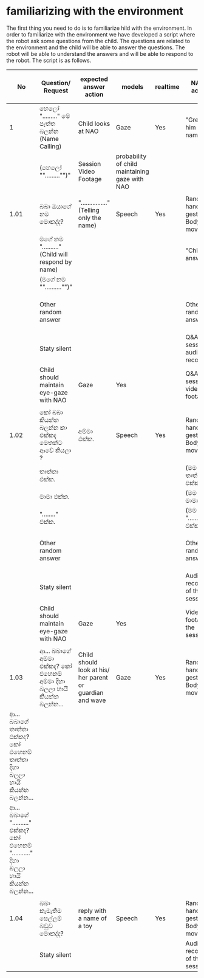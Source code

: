 # familiarizing with the environment


The first thing you need to do is to familiarize hild with the environment. In order to familiarize with the environment we have developed a script where the robot ask some questions from the child. The questions are related to the environment and the child will be able to answer the questions. The robot will be able to understand the answers and will be able to respond to the robot. The script is as follows.

 **No** | **Question/ Request** | **expected answer action** | **models** | **realtime** | **NAO's action** | **Proposed input to model** | **Expected output from model** | **Comments** 
---|---|---|---|---|---|---|---|---
 1 | හෙලෝ "........." මේ පැත්ත බලන්න (Name Calling) | Child looks at NAO | Gaze | Yes | "Greet him by the name 
  ||(හෙලෝ ""…......"")" | Session Video Footage | probability of child maintaining gaze with NAO |  
  |  |  |  |  |  |  |  |  
 1.01 | බබා ඔයාගේ නම මොකද්ද? | "…............." (Telling only the name) | Speech | Yes | Random hand gesture/ Body movement | "…............." (Responded name) | True/False - Child answered correctly or not? |  
  |  | මගේ නම "…......." (Child will respond by name) |  |  |  | "Child's answer  
 || (මගේ නම ""…......."")" |  |  
  |  | Other random answer |  |  |  | Other random answer | True/False - Child answered correctly or not? |  
  |  | Staty silent |  |  |  | Q&A session audio recording | Not answered |  
  |  | Child should maintain eye-gaze with NAO | Gaze | Yes |  | Q&A session video footage | probability of child maintaining gaze with NAO |  
  |  |  |  |  |  |  |  |  
 1.02 | කෝ බබා කියන්න බලන්න කා එක්කද මෙතන්ට ආවේ කියලා ? | අම්මා එක්ක. | Speech | Yes | Random hand gesture/ Body movement | (මම ආවේ) අම්මා එක්ක. | True/False - Child answered correctly or not? |  
  |  | තාත්තා එක්ක. |  |  |  | (මම ආවේ) තාත්තා එක්ක. |  |  
  |  | මාමා එක්ක. |  |  |  | (මම ආවේ) මාමා එක්ක. |  |  
  |  | "…....." එක්ක. |  |  |  | (මම ආවේ) "…......" එක්ක. |  |  
  |  | Other random answer |  |  |  | Other random answer | True/False - Child answered correctly or not? |  
  |  | Staty silent |  |  |  | Audio recording of the session | Not answered |  
  |  | Child should maintain eye-gaze with NAO | Gaze | Yes |  | Video footage of the session | probability of child maintaining gaze with NAO |  
  |  |  |  |  |  |  |  |  
 1.03 | ආ... බබාගේ අම්මා එක්කද? කෝ එහෙනම් අම්මා දිහා බලලා හායි කියන්න බලන්න… | Child should look at his/ her parent or guardian and wave | Gaze | Yes | Random hand gesture/ Body movement | Video footage of the session | probability of child maintaining gaze with Parent | optional 
  | ආ... බබාගේ තාත්තා එක්කද? කෝ එහෙනම් තාත්තා දිහා බලලා හායි කියන්න බලන්න… |  |  |  |  |  |  |  
  | ආ... බබාගේ ".........." එක්කද? කෝ එහෙනම් "…........" දිහා බලලා හායි කියන්න බලන්න… |  |  |  |  |  |  |  
  |  |  |  |  |  |  |  |  
 1.04 | බබා කැමැතිම සෙල්ලම් බඩුව මොකද්ද? | reply with a name of a toy | Speech | Yes | Random hand gesture/ Body movement | name of  a toy | child has responded with a name of a toy |  
  |  | Staty silent |  |  |  | Audio recording of the session | Not answered 



